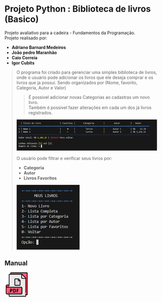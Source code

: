 # Projeto Python : Biblioteca de livros (Basico)
Projeto avaliativo para a cadeira - Fundamentos da Programação.    
Projeto realisado por:    
+ **Adriano Barnard Medeiros**    
+ **João pedro Maranhão**    
+ **Caio Correia**    
+ **Igor Cubits**

> O programa foi criado para gerenciar uma simples biblioteca de livros,
> onde o usuário pode adicionar os livros que ele deseja comprar e os livros que ja possui. 
> Sendo organizados por (Nome, favorito, Categoria, Autor e Valor)
>> É possivel adicionar novas Categorias ao cadastras um novo livro.    
>> Também é possivel fazer alterações em cada um dos já livros registrados.
>
> ![Tabela_De_Livros](./Arquivos/Imagens/Tabela.png)
>
> O usuário pode filtrar e verificar seus livros por:    
> + **Categoria**
> + **Autor**
> + **Livros Favoritos**
>
>![Tabela_De_Livros](./Arquivos/Imagens/Menu.png)
>
##  Manual
[<img src="./Arquivos/Imagens/pdf_icone.png" width="80">](./Arquivos/Manual/Manual_da_Biblioteca.pdf)
    
